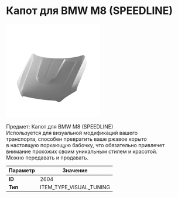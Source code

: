 # Капот для BMW M8 (SPEEDLINE)

![Item Image](../img/2604.webp?raw=true)

Предмет: Капот для BMW M8 (SPEEDLINE)<br>Используется для визуальной модификаций вашего<br>транспорта, способен превратить ваше ржавое корыто<br>в настоящую порхающую бабочку, что обязательно привлечет<br>внимание прохожих своим уникальным стилем и красотой.<br>Можно передавать и продавать.


| Параметр | Значение |
|----------|----------|
| **ID** | 2604 |
| **Тип** | ITEM_TYPE_VISUAL_TUNING |

